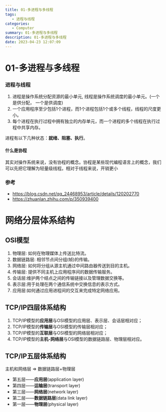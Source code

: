 ```yaml
---
title: 01-多进程与多线程
tags: 
   - 进程与线程
categories: 
   - Computer
summary: 01-多进程与多线程
description: 01-多进程与多线程
date: 2023-04-23 12:07:09
---
```


# 01-多进程与多线程

### 进程与线程

1. 进程是操作系统分配资源的最小单元, 线程是操作系统调度的最小单元。(一个是供分配， 一个是供调度)
2. 一个应用程序至少包括1个进程，而1个进程包括1个或多个线程，线程的尺度更小。
3. 每个进程在执行过程中拥有独立的内存单元，而一个进程的多个线程在执行过程中共享内存。

进程有以下几种状态：**就绪、阻塞、执行**。
#### 什么是协程

其实对操作系统来说，没有协程的概念。协程是某些现代编程语言上的概念，我们可以先把它理解为轻量级线程。相对于线程来说，开销更小
### 参考

- https://blog.csdn.net/qq_24468953/article/details/120202770
- https://zhuanlan.zhihu.com/p/350939400

# 网络分层体系结构

## OSI模型

1. 物理层: 如何在物理媒体上传送比特流。
2. 数据链路层: 相邻节点间分组(帧)的传输。
3. 网络层: 如何将分组从源主机通过中间路由器传送到目的主机。
4. 传输层: 提供不同主机上应用程序间的数据传输服务。
5. 会话层:维护两个结点之间的传输链接以及管理数据交换等。
6. 表示层:用于处理在两个通信系统中交换信息的表示方式。
7. 应用层:如何通过应用进程间的交互来完成特定网络应用。



## TCP/IP四层体系结构

1. TCP/IP模型的**应用层**与OSI模型的应用层、表示层、会话层相对应；
2. TCP/IP模型的**传输层**与OSI模型的传输层相对应；
3. TCP/IP模型的**互联层**与OSI模型的网络层相对应；
4. TCP/IP模型的**主机-网络层**与OSI模型的数据链路层、物理层相对应。



## TCP/IP五层体系结构

主机和网络层  => 数据链路层+物理层

- 第五层——**应用层**(application layer)
- 第四层——**运输层**(transport layer)
- 第三层——**网络层**(network layer)
- 第二层——**数据链路层**(data link layer)
- 第一层——**物理层**(physical layer)